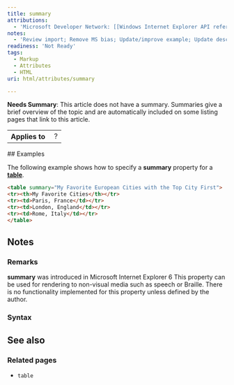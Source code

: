 ```yaml
---
title: summary
attributions:
  - 'Microsoft Developer Network: [[Windows Internet Explorer API reference](http://msdn.microsoft.com/en-us/library/ie/hh828809%28v=vs.85%29.aspx) Article]'
notes:
  - 'Review import; Remove MS bias; Update/improve example; Update descriptions; Fix lists & compatibility info'
readiness: 'Not Ready'
tags:
  - Markup
  - Attributes
  - HTML
uri: html/attributes/summary

---
```

**Needs Summary**: This article does not have a summary. Summaries give a brief overview of the topic and are automatically included on some listing pages that link to this article.

<table class="wikitable">
<tr>
<th>
Applies to

</th>
<td>
 ?

</td>
</tr>
</table>
## Examples

The following example shows how to specify a **summary** property for a [**table**](/html/elements/table).

``` html
<table summary="My Favorite European Cities with the Top City First">
<tr><th>My Favorite Cities</th></tr>
<tr><td>Paris, France</td></tr>
<tr><td>London, England</td></tr>
<tr><td>Rome, Italy</td></tr>
</table>
```

## Notes

### Remarks

**summary** was introduced in Microsoft Internet Explorer 6 This property can be used for rendering to non-visual media such as speech or Braille. There is no functionality implemented for this property unless defined by the author.

### Syntax

## See also

### Related pages

-   `table`
